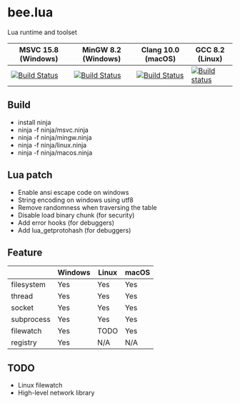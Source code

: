 # bee.lua

Lua runtime and toolset

| MSVC 15.8 (Windows) | MinGW 8.2 (Windows) | Clang 10.0 (macOS) | GCC 8.2 (Linux) |
| ------ | ------ | ------ | ------ |
| [![Build Status](https://dev.azure.com/actboy168/bee.lua/_apis/build/status/bee.lua?branchName=master&jobName=windows_msvc)](https://dev.azure.com/actboy168/bee.lua/_build/latest?definitionId=5?branchName=master) | [![Build Status](https://dev.azure.com/actboy168/bee.lua/_apis/build/status/bee.lua?branchName=master&jobName=Windows_MinGW)](https://dev.azure.com/actboy168/bee.lua/_build/latest?definitionId=5?branchName=master) | [![Build Status](https://dev.azure.com/actboy168/bee.lua/_apis/build/status/bee.lua?branchName=master&jobName=macos)](https://dev.azure.com/actboy168/bee.lua/_build/latest?definitionId=5?branchName=master) | [![Build status](https://ci.appveyor.com/api/projects/status/qfp4flrsoi1aat41?svg=true)](https://ci.appveyor.com/project/actboy168/bee-lua) |

## Build

* install ninja
* ninja -f ninja/msvc.ninja
* ninja -f ninja/mingw.ninja
* ninja -f ninja/linux.ninja
* ninja -f ninja/macos.ninja

## Lua patch

* Enable ansi escape code on windows
* String encoding on windows using utf8
* Remove randomness when traversing the table
* Disable load binary chunk (for security)
* Add error hooks (for debuggers)
* Add lua_getprotohash (for debuggers)

## Feature

|            | Windows | Linux | macOS |
| ---------- | ------- | ----- |------ |
| filesystem |   Yes   |  Yes  |  Yes  |
| thread     |   Yes   |  Yes  |  Yes  |
| socket     |   Yes   |  Yes  |  Yes  |
| subprocess |   Yes   |  Yes  |  Yes  |
| filewatch  |   Yes   | TODO  |  Yes  |
| registry   |   Yes   |  N/A  |  N/A  |

## TODO

* Linux filewatch
* High-level network library
